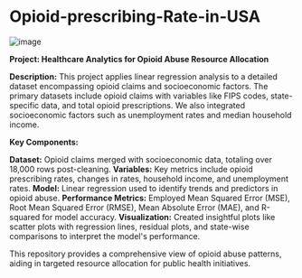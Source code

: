 # Opioid-prescribing-Rate-in-USA 

![image](https://www.google.com/url?sa=i&url=https%3A%2F%2Fwww.hsph.harvard.edu%2Fnews%2Fpress-releases%2Fhighest-opioid-prescribing-rates-in-u-s-among-congressional-districts-in-southeast-appalachia-and-rural-west%2F&psig=AOvVaw3rb90-_7OfhUbRLtqtrfFy&ust=1702582991816000&source=images&cd=vfe&opi=89978449&ved=0CBIQjRxqFwoTCMjPl9WWjYMDFQAAAAAdAAAAABAD)

**Project: Healthcare Analytics for Opioid Abuse Resource Allocation**

**Description:**
This project applies linear regression analysis to a detailed dataset encompassing opioid claims and socioeconomic factors. The primary datasets include opioid claims with variables like FIPS codes, state-specific data, and total opioid prescriptions. We also integrated socioeconomic factors such as unemployment rates and median household income.

**Key Components:**

**Dataset:** Opioid claims merged with socioeconomic data, totaling over 18,000 rows post-cleaning.
**Variables:** Key metrics include opioid prescribing rates, changes in rates, household income, and unemployment rates.
**Model:** Linear regression used to identify trends and predictors in opioid abuse.
**Performance Metrics:** Employed Mean Squared Error (MSE), Root Mean Squared Error (RMSE), Mean Absolute Error (MAE), and R-squared for model accuracy.
**Visualization:** Created insightful plots like scatter plots with regression lines, residual plots, and state-wise comparisons to interpret the model's performance.

This repository provides a comprehensive view of opioid abuse patterns, aiding in targeted resource allocation for public health initiatives.

